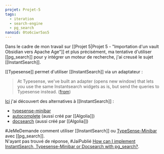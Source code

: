 ```yaml
---
projet: Projet-5
tags:
  - iteration
  - search-engine
  - pg_search
nanoid: 0to6ciwr5as5
---
```

Dans le cadre de mon travail sur [[Projet 5|Projet 5 - "Importation d'un vault Obsidian vers Apache Age"]] et plus précisément, ma tentative d'utiliser [[pg_search]] pour y intégrer un moteur de recherche, j'ai creusé le sujet [[InstantSearch]].

[[Typesense]] permet d'utiliser [[InstantSearch]] via un adaptateur :

> At Typesense, we've built an adapter (opens new window) that lets you use the same Instantsearch widgets as is, but send the queries to Typesense instead. ([from](https://typesense.org/docs/guide/search-ui-components.html#using-instantsearch-js))

[Ici](https://typesense.org/docs/guide/search-ui-components.html#other-ui-libraries) j'ai découvert des alternatives à [[InstantSearch]] :

- [typesense-minibar](https://github.com/jquery/typesense-minibar)
- [autocomplete](https://github.com/algolia/autocomplete) (aussi créé par [[Algolia]])
- [docsearch](https://github.com/algolia/docsearch) (aussi créé par [[Algolia]])

#JeMeDemande comment utiliser [[InstantSearch]] ou [TypeSense-Minibar](https://github.com/jquery/typesense-minibar) avec [[pg_search]].  
N'ayant pas trouvé de réponse, #JaiPublié [How can I implement InstantSearch, Typesense-Minibar or Docsearch with pg_search?](https://github.com/orgs/paradedb/discussions/1353).

